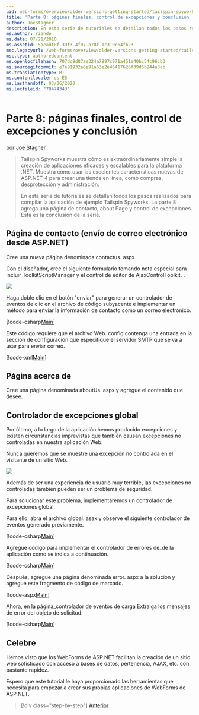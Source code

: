 ```yaml
---
uid: web-forms/overview/older-versions-getting-started/tailspin-spyworks/tailspin-spyworks-part-8
title: 'Parte 8: páginas finales, control de excepciones y conclusión | Microsoft Docs'
author: JoeStagner
description: En esta serie de tutoriales se detallan todos los pasos realizados para compilar la aplicación de ejemplo Tailspin Spyworks. La parte 8 agrega una página de contacto, acerca de la página y la excepción...
ms.author: riande
ms.date: 07/21/2010
ms.assetid: 5aeadf8f-39f3-4f07-a78f-1c310c64fb23
msc.legacyurl: /web-forms/overview/older-versions-getting-started/tailspin-spyworks/tailspin-spyworks-part-8
msc.type: authoredcontent
ms.openlocfilehash: 707dc9d87ae324a7897c971a451e40bc54c96cb3
ms.sourcegitcommit: e7e91932a6e91a63e2e46417626f39d6b244a3ab
ms.translationtype: MT
ms.contentlocale: es-ES
ms.lasthandoff: 03/06/2020
ms.locfileid: "78474343"
---
```

# <a name="part-8-final-pages-exception-handling-and-conclusion"></a>Parte 8: páginas finales, control de excepciones y conclusión

por [Joe Stagner](https://github.com/JoeStagner)

> Tailspin Spyworks muestra cómo es extraordinariamente simple la creación de aplicaciones eficaces y escalables para la plataforma .NET. Muestra cómo usar las excelentes características nuevas de ASP.NET 4 para crear una tienda en línea, como compras, desprotección y administración.
> 
> En esta serie de tutoriales se detallan todos los pasos realizados para compilar la aplicación de ejemplo Tailspin Spyworks. La parte 8 agrega una página de contacto, about Page y control de excepciones. Esta es la conclusión de la serie.

## <a id="_Toc260221680"></a>Página de contacto (envío de correo electrónico desde ASP.NET)

Cree una nueva página denominada contactus. aspx

Con el diseñador, cree el siguiente formulario tomando nota especial para incluir ToolkitScriptManager y el control de editor de AjaxControlToolkit. .

![](tailspin-spyworks-part-8/_static/image1.jpg)

Haga doble clic en el botón "enviar" para generar un controlador de eventos de clic en el archivo de código subyacente e implementar un método para enviar la información de contacto como un correo electrónico.

[!code-csharp[Main](tailspin-spyworks-part-8/samples/sample1.cs)]

Este código requiere que el archivo Web. config contenga una entrada en la sección de configuración que especifique el servidor SMTP que se va a usar para enviar correo.

[!code-xml[Main](tailspin-spyworks-part-8/samples/sample2.xml)]

## <a id="_Toc260221681"></a>Página acerca de

Cree una página denominada aboutUs. aspx y agregue el contenido que desee.

## <a id="_Toc260221682"></a>Controlador de excepciones global

Por último, a lo largo de la aplicación hemos producido excepciones y existen circunstancias imprevistas que también causan excepciones no controladas en nuestra aplicación Web.

Nunca queremos que se muestre una excepción no controlada en el visitante de un sitio Web.

![](tailspin-spyworks-part-8/_static/image2.jpg)

Además de ser una experiencia de usuario muy terrible, las excepciones no controladas también pueden ser un problema de seguridad.

Para solucionar este problema, implementaremos un controlador de excepciones global.

Para ello, abra el archivo global. asax y observe el siguiente controlador de eventos generado previamente.

[!code-csharp[Main](tailspin-spyworks-part-8/samples/sample3.cs)]

Agregue código para implementar el controlador de errores de\_de la aplicación como se indica a continuación.

[!code-csharp[Main](tailspin-spyworks-part-8/samples/sample4.cs)]

Después, agregue una página denominada error. aspx a la solución y agregue este fragmento de código de marcado.

[!code-aspx[Main](tailspin-spyworks-part-8/samples/sample5.aspx)]

Ahora, en la página\_controlador de eventos de carga Extraiga los mensajes de error del objeto de solicitud.

[!code-csharp[Main](tailspin-spyworks-part-8/samples/sample6.cs)]

## <a id="_Toc260221683"></a>Celebre

Hemos visto que los WebForms de ASP.NET facilitan la creación de un sitio web sofisticado con acceso a bases de datos, pertenencia, AJAX, etc. con bastante rapidez.

Espero que este tutorial le haya proporcionado las herramientas que necesita para empezar a crear sus propias aplicaciones de WebForms de ASP.NET.

> [!div class="step-by-step"]
> [Anterior](tailspin-spyworks-part-7.md)
